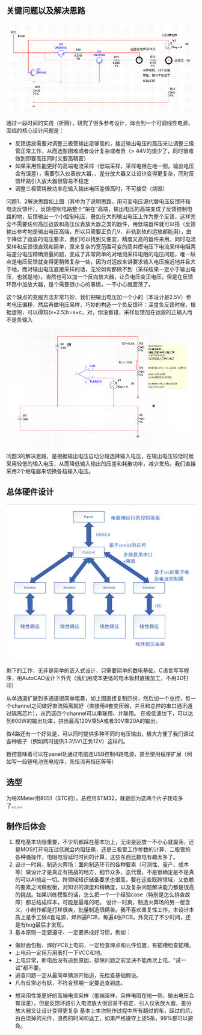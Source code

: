 ## 关键问题以及解决思路

![基本原理](<assets/屏幕截图 2024-09-25 190410.png>)

通过一段时间的实践（折腾），研究了很多参考设计，体会到一个可调线性电源，面临的核心设计问题是：
- 反馈运放需要对调整三极管输出足够高的，接近输出电压的高压来让调整三级管正常工作，从而选型困难或者设计复杂或者贵（> 44V的很少了，同时很难做到即要高压同时又要高精密）
- 如果采用性能更好的高端电流采样（低端采样，采样电阻在地一侧，输出电压会有误差），需要引入仪表放大器，、差分放大器又让设计变得更复杂，同时反馈环路引入放大器很容易不稳定
- 调整三极管耗散功率在输入输出电压差很高时，不可接受（烧毁）

问题1、2解决思路如上图（其中为了说明思路，用可变电压源代替电压反馈环和电流反馈环），反馈控制电路整个“架在”高端，输出电压的高端变成了反馈控制电路的地，反馈输出一个小控制电压，叠加在大的输出电压上作为整个反馈，这样完全不需要任何高压运放和高压仪表放大器之类的器件，用低端器件就可以搭（反馈输出参考地是输出电压高端，所以只需要正负几V、非轨到轨的运放都能用），由于降低了运放的电压要求，我们可以找到又便宜，精度又高的器件来用。同时电流采样和反馈很直观和简单，原来复杂的宽范围可变的高共模电压下电流采样电阻两端差分电压精确测量问题，变成了非常简单的对地测采样电阻的电压问题，唯一缺点是电压反馈就变得更稍微复杂一些，因为对运放来讲要求输入电压接近地并且大于地，而对输出电压直接采样的话，无论如何都做不到（采样结果一定小于输出电压，也就是地）。当然也可以加一个反向放大器，让负电压变正电压，但是在反馈环路中加放大器，是个需要很小心的事情，一不小心就震荡了。

这个缺点的克服方法非常巧妙，我们把输出电压加一个小的（本设计是2.5V）参考电压偏移，然后再做电压采样，巧妙的构造一个负反馈环：深度负反馈时候，根据虚短，可以得知(x+2.5)b=x+c，对，你没看错，采样反馈加在运放的正输入而不是负输入

![基本原理](<assets/屏幕截图 2024-09-25 191608.png>)

问题3的解决思路，是根据输出电压自动分段选择输入电压，在输出电压较低时候采用较低的输入电压，从而降低输入输出的压差和耗散功率，减少发热，我们直接采用2个继电器来切换各档输入电压。

## 总体硬件设计

![基本原理](<assets/屏幕截图 2024-09-25 193709.png>)

剩下的工作，无非是简单的嵌入式设计，只需要简单的数电基础，C语言写写程序，用AutoCAD设计下外壳（我们用成本更低的电木板材直接加工，不用3D打印）

从单通道扩展到多通道很简单粗暴，如上图直接复制四份，然后加一个总控，每一个channel之间做好直流隔离就好（直接用4套变压器，并且和总控的串口通讯通过隔离芯片），从而这四个channel可以串联用、并联用。
在极低波纹下，可以达到600W的输出功率，拼出最高120V乘5A或者30V乘20A的输出。

做4路还有一个好处是，可以同时提供多种不同的电压输出，极大方便了我们调试各种板子（例如同时提供3.3\5V\正负12V）这样的。

数控意味着可以在panel处通过电脑连USB控制4路电源，甚至使用程序扩展（例如写一段锂电池充电程序，先恒流再恒压等等）

## 选型

为啥XMeter用8051（STC的），总控用STM32，就是因为这两个片子我屯多了。。。。

## 制作后体会 ##
1. 模电基本功很重要，不少坑都踩在基本功上，无论是运放一不小心就震荡，还是MOS打开电压过低就会内阻狂飙，还是三极管工作参数的计算、二极管的各种骚操作，电阻电容延时时间的计算，这些东西比数电有趣太多了。
2. 设计一时爽，制造火葬场：面向制造环节的各种要素（可测性、量产、成本等）做设计才是真正有挑战的地方，细节众多，迭代慢，不是很确定是不是真的可以AI搞定一切。跨领域知识储备要求也很高，要在这些既跨领域，又依赖的要素之间做权衡，对知识的深度和精确度，以及复杂问题解决能力都是很高的挑战。如果训练模型的话，怎么把一个一个经验case（特别是怎么排查故障）都总结成样本，可能是最难的吧。
设计一时爽，制造火葬场的另一层含义，小制作都是打样很爽，批量制造很痛苦。我不喜欢重复性工作，本设计本质上是手工做4套电源，焊四遍PCB，每遍4张PCB，外壳花了不少时间，还是有bug最后才发现。
4. 基本原则一定要遵守、一定要养成好习惯，例如：
* 做好面包板、焊好PCB上电前，一定检查焊点和元件位置，有插槽检查插槽。
* 上电前一定用万用表打一下VCC和地。
* 上电异常，断电后没有追到原因，排除问题之前坚决不能再次上电，"试一试"都不要。
* 追查问题一定从最简单猜测开始追，先检查基础假设。
* 凡有反常必有妖，不符合预期一定要追查到底。
  
- 想采用性能更好的高端电流采样（低端采样，采样电阻在地一侧，输出电压会有误差），但是反馈环路引入电流放大很容易不稳定，引入仪表放大器，差分放大器又让设计变得更复杂
基本上本次制作过程中所有翻过的车，踩过的坑，白白烧掉的元件，浪费的时间和返工，如果严格遵守上述5条，99%都可以避免。
